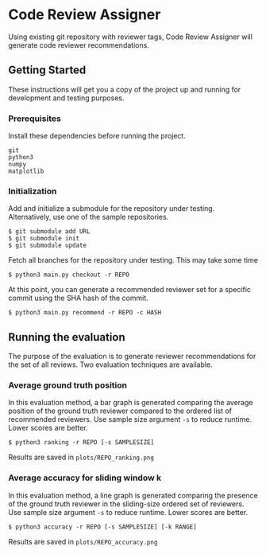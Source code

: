 # Code Review Assigner
Using existing git repository with reviewer tags, Code Review Assigner will generate code reviewer recommendations.

## Getting Started
These instructions will get you a copy of the project up and running for development and testing purposes.

### Prerequisites
Install these dependencies before running the project.

    git
    python3
    numpy
    matplotlib


### Initialization
Add and initialize a submodule for the repository under testing. Alternatively, use one of the sample repositories.
    
    $ git submodule add URL
    $ git submodule init
    $ git submodule update


Fetch all branches for the repository under testing. This may take some time
    
    $ python3 main.py checkout -r REPO

At this point, you can generate a recommended reviewer set for a specific commit using the SHA hash of the commit.
    
    $ python3 main.py recommend -r REPO -c HASH

## Running the evaluation
The purpose of the evaluation is to generate reviewer recommendations for the set of all reviews. Two evaluation techniques are available.

### Average ground truth position
In this evaluation method, a bar graph is generated comparing the average position of the ground truth reviewer compared to the ordered list of recommended reviewers. Use sample size argument ```-s``` to reduce runtime. Lower scores are better.
    
    $ python3 ranking -r REPO [-s SAMPLESIZE]
Results are saved in ```plots/REPO_ranking.png```

### Average accuracy for sliding window k
In this evaluation method, a line graph is generated comparing the presence of the ground truth reviewer in the sliding-size ordered set of reviewers. Use sample size argument ```-s``` to reduce runtime. Lower scores are better.
    
    $ python3 accuracy -r REPO [-s SAMPLESIZE] [-k RANGE]
Results are saved in ```plots/REPO_accuracy.png```

